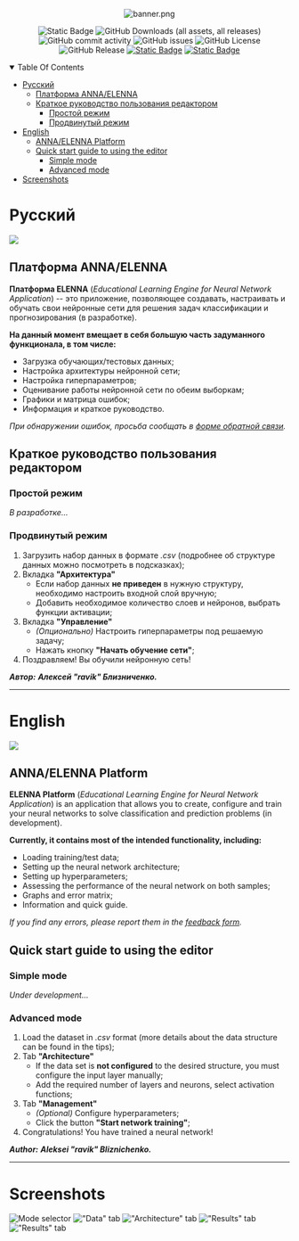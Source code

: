 <div align="center">

![banner.png](.github/images/banner.png)

![Static Badge](https://img.shields.io/badge/Java-gray?style=for-the-badge&logo=openjdk&logoColor=white&labelColor=orange)
![GitHub Downloads (all assets, all releases)](https://img.shields.io/github/downloads/ravik-games/AdvancedNeuralNetworkApplication/total?style=for-the-badge&logo=github)
![GitHub commit activity](https://img.shields.io/github/commit-activity/t/ravik-games/AdvancedNeuralNetworkApplication?style=for-the-badge&logo=github)
![GitHub issues](https://img.shields.io/github/issues/ravik-games/AdvancedNeuralNetworkApplication?style=for-the-badge&)
![GitHub License](https://img.shields.io/github/license/ravik-games/AdvancedNeuralNetworkApplication?style=for-the-badge&)
![GitHub Release](https://img.shields.io/github/v/release/ravik-games/AdvancedNeuralNetworkApplication?style=for-the-badge&)
[![Static Badge](https://img.shields.io/badge/Follow_on_VK-gray?style=for-the-badge&logo=VK&logoColor=white&labelColor=blue)](https://vk.com/macrogamedev)
[![Static Badge](https://img.shields.io/badge/Follow_on_Telegram-gray?style=for-the-badge&logo=telegram&logoColor=white&labelColor=blue)](https://t.me/macrogamedev)

</div>

<details open>
<summary>Table Of Contents</summary>

<!-- TOC -->
* [Русский](#русский)
  * [Платформа ANNA/ELENNA](#платформа-annaelenna)
  * [Краткое руководство пользования редактором](#краткое-руководство-пользования-редактором)
    * [Простой режим](#простой-режим)
    * [Продвинутый режим](#продвинутый-режим)
* [English](#english)
  * [ANNA/ELENNA Platform](#annaelenna-platform)
  * [Quick start guide to using the editor](#quick-start-guide-to-using-the-editor)
    * [Simple mode](#simple-mode)
    * [Advanced mode](#advanced-mode)
* [Screenshots](#screenshots)
<!-- TOC -->

</details>

# Русский
![](.github/images/banner_ru.png)

## Платформа ANNA/ELENNA
**Платформа ELENNA** (_Educational Learning Engine for Neural Network Application_) -- это приложение, позволяющее создавать, настраивать и обучать свои нейронные сети для решения задач классификации и прогнозирования (в разработке).

**На данный момент вмещает в себя большую часть задуманного функционала, в том числе:**
- Загрузка обучающих/тестовых данных;
- Настройка архитектуры нейронной сети;
- Настройка гиперпараметров;
- Оценивание работы нейронной сети по обеим выборкам;
- Графики и матрица ошибок;
- Информация и краткое руководство.

_При обнаружении ошибок, просьба сообщать в [форме обратной связи](https://forms.yandex.ru/u/6443d915d046880af1ef091f/)._

## Краткое руководство пользования редактором

### Простой режим
*В разработке...*

### Продвинутый режим
1. Загрузить набор данных в формате *.csv* (подробнее об структуре данных можно посмотреть в подсказках);
2. Вкладка **"Архитектура"**
   * Если набор данных **не приведен** в нужную структуру, необходимо настроить входной слой вручную;
   * Добавить необходимое количество слоев и нейронов, выбрать функции активации;
3. Вкладка **"Управление"**
   * *(Опционально)* Настроить гиперпараметры под решаемую задачу;
   * Нажать кнопку **"Начать обучение сети"**;
4. Поздравляем! Вы обучили нейронную сеть!

***Автор:***
***Алексей "ravik" Близниченко.***

---

# English
![](.github/images/banner_eng.png)

## ANNA/ELENNA Platform
**ELENNA Platform** (_Educational Learning Engine for Neural Network Application_) is an application that allows you to create, configure and train your neural networks to solve classification and prediction problems (in development).

**Currently, it contains most of the intended functionality, including:**
- Loading training/test data;
- Setting up the neural network architecture;
- Setting up hyperparameters;
- Assessing the performance of the neural network on both samples;
- Graphs and error matrix;
- Information and quick guide.

_If you find any errors, please report them in the [feedback form](https://forms.yandex.ru/u/6443d915d046880af1ef091f/)._

## Quick start guide to using the editor

### Simple mode
*Under development...*

### Advanced mode
1. Load the dataset in *.csv* format (more details about the data structure can be found in the tips);
2. Tab **"Architecture"**
    * If the data set is **not configured** to the desired structure, you must configure the input layer manually;
    * Add the required number of layers and neurons, select activation functions;
3. Tab **"Management"**
    * *(Optional)* Configure hyperparameters;
    * Click the button **"Start network training"**;
4. Congratulations! You have trained a neural network!

***Author:***
***Aleksei "ravik" Bliznichenko.***

---

# Screenshots

![Mode selector](.github/images/Screenshot_1.png)
!["Data" tab](.github/images/Screenshot_2.png)
!["Architecture" tab](.github/images/Screenshot_3.png)
!["Results" tab](.github/images/Screenshot_4.png)
!["Results" tab](.github/images/Screenshot_5.png)



